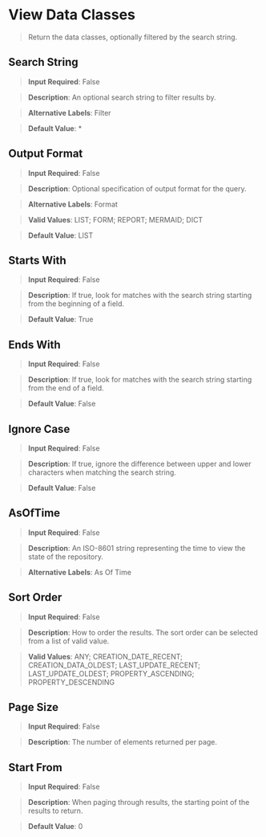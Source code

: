 # **View Data Classes**
>	Return the data classes, optionally filtered by the search string.

## **Search String**
>	**Input Required**: False

>	**Description**: An optional search string to filter results by.

>	**Alternative Labels**: Filter

>	**Default Value**: *


## **Output Format**
>	**Input Required**: False

>	**Description**: Optional specification of output format for the query.

>	**Alternative Labels**: Format

>	**Valid Values**: LIST; FORM; REPORT; MERMAID; DICT

>	**Default Value**: LIST


## **Starts With**
>	**Input Required**: False

>	**Description**: If true, look for matches with the search string starting from the beginning of  a field.

>	**Default Value**: True


## **Ends With**
>	**Input Required**: False

>	**Description**: If true, look for matches with the search string starting from the end of  a field.

>	**Default Value**: False


## **Ignore Case**
>	**Input Required**: False

>	**Description**: If true, ignore the difference between upper and lower characters when matching the search string.

>	**Default Value**: False


## **AsOfTime**
>	**Input Required**: False

>	**Description**: An ISO-8601 string representing the time to view the state of the repository.

>	**Alternative Labels**: As Of Time


## **Sort Order**
>	**Input Required**: False

>	**Description**: How to order the results. The sort order can be selected from a list of valid value.

>	**Valid Values**: ANY; CREATION_DATE_RECENT; CREATION_DATA_OLDEST; LAST_UPDATE_RECENT; LAST_UPDATE_OLDEST; PROPERTY_ASCENDING; PROPERTY_DESCENDING


## **Page Size**
>	**Input Required**: False

>	**Description**: The number of elements returned per page.


## **Start From**
>	**Input Required**: False

>	**Description**: When paging through results, the starting point of the results to return.

>	**Default Value**: 0

